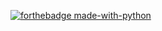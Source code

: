 
[![forthebadge made-with-python](http://ForTheBadge.com/images/badges/made-with-python.svg)](https://www.python.org/)
